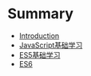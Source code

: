 # Summary

* [Introduction](README.md)
* [JavaScript基础学习](chapter1.md)
* [ES5基础学习](es5.md)
* [ES6](es6.md)

